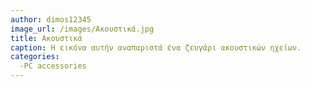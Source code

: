 ```yaml
---
author: dimos12345
image_url: /images/Ακουστικά.jpg
title: Ακουστικά
caption: Η εικόνα αυτήν αναπαριστά ένα ζευγάρι ακουστικών ηχείων.
categories:
  -PC accessories
---
```

